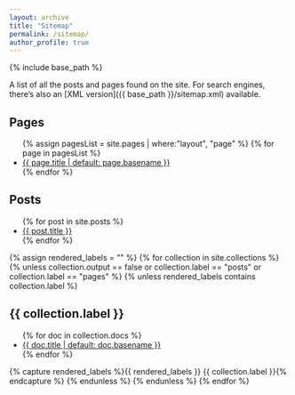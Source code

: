 ```yaml
---
layout: archive
title: "Sitemap"
permalink: /sitemap/
author_profile: true
---
```


{% include base_path %}

A list of all the posts and pages found on the site. For search engines, there’s also an [XML version]({{ base_path }}/sitemap.xml) available.

<h2>Pages</h2>
<ul>
  {% assign pagesList = site.pages | where:"layout", "page" %}
  {% for page in pagesList %}
    <li>
      <a href="{{ page.url }}">
        {{ page.title | default: page.basename }}
      </a>
    </li>
  {% endfor %}
</ul>

<h2>Posts</h2>
<ul>
  {% for post in site.posts %}
    <li>
      <a href="{{ post.url }}">
        {{ post.title }}
      </a>
    </li>
  {% endfor %}
</ul>

{% assign rendered_labels = "" %}
{% for collection in site.collections %}
  {% unless collection.output == false or collection.label == "posts" or collection.label == "pages" %}
    {% unless rendered_labels contains collection.label %}
      <h2>{{ collection.label }}</h2>
      <ul>
        {% for doc in collection.docs %}
          <li>
            <a href="{{ doc.url }}">
              {{ doc.title | default: doc.basename }}
            </a>
          </li>
        {% endfor %}
      </ul>
      {% capture rendered_labels %}{{ rendered_labels }} {{ collection.label }}{% endcapture %}
    {% endunless %}
  {% endunless %}
{% endfor %}

